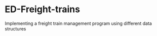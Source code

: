 # ED-Freight-trains
Implementing a freight train management program using different data structures
